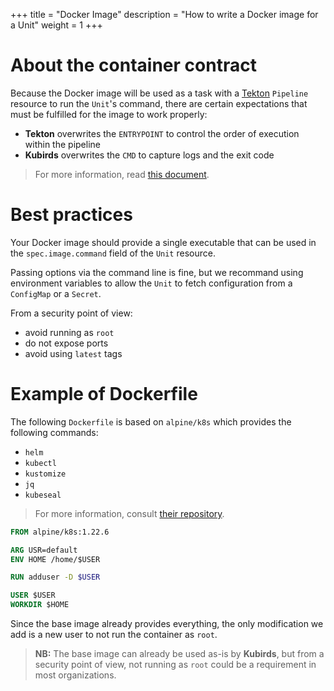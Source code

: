 +++
title = "Docker Image"
description = "How to write a Docker image for a Unit"
weight = 1
+++

# About the container contract

Because the Docker image will be used as a task with a [Tekton](https://tekton.dev)
`Pipeline` resource to run the `Unit`'s command, there are certain expectations
that must be fulfilled for the image to work properly:

 - **Tekton** overwrites the `ENTRYPOINT` to control the order of execution within the pipeline
 - **Kubirds** overwrites the `CMD` to capture logs and the exit code

> For more information, read [this document](/docs/concepts/unit/container-contract/).

# Best practices

Your Docker image should provide a single executable that can be used in the
`spec.image.command` field of the `Unit` resource.

Passing options via the command line is fine, but we recommand using environment
variables to allow the `Unit` to fetch configuration from a `ConfigMap` or a
`Secret`.

From a security point of view:

 - avoid running as `root`
 - do not expose ports
 - avoid using `latest` tags

# Example of Dockerfile

The following `Dockerfile` is based on `alpine/k8s` which provides the following
commands:

 - `helm`
 - `kubectl`
 - `kustomize`
 - `jq`
 - `kubeseal`

> For more information, consult [their repository](https://github.com/alpine-docker/k8s).

```dockerfile
FROM alpine/k8s:1.22.6

ARG USR=default
ENV HOME /home/$USER

RUN adduser -D $USER

USER $USER
WORKDIR $HOME
```

Since the base image already provides everything, the only modification we add is
a new user to not run the container as `root`.

> **NB:** The base image can already be used as-is by **Kubirds**, but from a
> security point of view, not running as `root` could be a requirement in most
> organizations.
